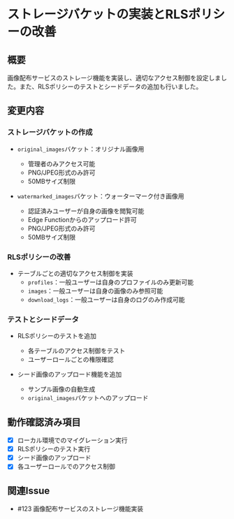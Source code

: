 # ストレージバケットの実装とRLSポリシーの改善

## 概要
画像配布サービスのストレージ機能を実装し、適切なアクセス制御を設定しました。また、RLSポリシーのテストとシードデータの追加も行いました。

## 変更内容

### ストレージバケットの作成
- `original_images`バケット：オリジナル画像用
  - 管理者のみアクセス可能
  - PNG/JPEG形式のみ許可
  - 50MBサイズ制限

- `watermarked_images`バケット：ウォーターマーク付き画像用
  - 認証済みユーザーが自身の画像を閲覧可能
  - Edge Functionからのアップロード許可
  - PNG/JPEG形式のみ許可
  - 50MBサイズ制限

### RLSポリシーの改善
- テーブルごとの適切なアクセス制御を実装
  - `profiles`：一般ユーザーは自身のプロファイルのみ更新可能
  - `images`：一般ユーザーは自身の画像のみ参照可能
  - `download_logs`：一般ユーザーは自身のログのみ作成可能

### テストとシードデータ
- RLSポリシーのテストを追加
  - 各テーブルのアクセス制御をテスト
  - ユーザーロールごとの権限確認

- シード画像のアップロード機能を追加
  - サンプル画像の自動生成
  - `original_images`バケットへのアップロード

## 動作確認済み項目
- [x] ローカル環境でのマイグレーション実行
- [x] RLSポリシーのテスト実行
- [x] シード画像のアップロード
- [x] 各ユーザーロールでのアクセス制御

## 関連Issue
- #123 画像配布サービスのストレージ機能実装 